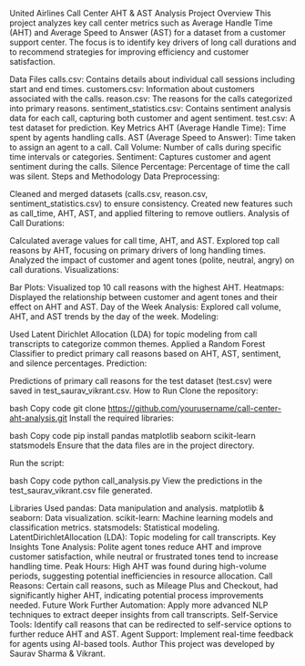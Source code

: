 United Airlines Call Center AHT & AST Analysis
Project Overview
This project analyzes key call center metrics such as Average Handle Time (AHT) and Average Speed to Answer (AST) for a dataset from a customer support center. The focus is to identify key drivers of long call durations and to recommend strategies for improving efficiency and customer satisfaction.

Data Files
calls.csv: Contains details about individual call sessions including start and end times.
customers.csv: Information about customers associated with the calls.
reason.csv: The reasons for the calls categorized into primary reasons.
sentiment_statistics.csv: Contains sentiment analysis data for each call, capturing both customer and agent sentiment.
test.csv: A test dataset for prediction.
Key Metrics
AHT (Average Handle Time): Time spent by agents handling calls.
AST (Average Speed to Answer): Time taken to assign an agent to a call.
Call Volume: Number of calls during specific time intervals or categories.
Sentiment: Captures customer and agent sentiment during the calls.
Silence Percentage: Percentage of time the call was silent.
Steps and Methodology
Data Preprocessing:

Cleaned and merged datasets (calls.csv, reason.csv, sentiment_statistics.csv) to ensure consistency.
Created new features such as call_time, AHT, AST, and applied filtering to remove outliers.
Analysis of Call Durations:

Calculated average values for call time, AHT, and AST.
Explored top call reasons by AHT, focusing on primary drivers of long handling times.
Analyzed the impact of customer and agent tones (polite, neutral, angry) on call durations.
Visualizations:

Bar Plots: Visualized top 10 call reasons with the highest AHT.
Heatmaps: Displayed the relationship between customer and agent tones and their effect on AHT and AST.
Day of the Week Analysis: Explored call volume, AHT, and AST trends by the day of the week.
Modeling:

Used Latent Dirichlet Allocation (LDA) for topic modeling from call transcripts to categorize common themes.
Applied a Random Forest Classifier to predict primary call reasons based on AHT, AST, sentiment, and silence percentages.
Prediction:

Predictions of primary call reasons for the test dataset (test.csv) were saved in test_saurav_vikrant.csv.
How to Run
Clone the repository:

bash
Copy code
git clone https://github.com/yourusername/call-center-aht-analysis.git
Install the required libraries:

bash
Copy code
pip install pandas matplotlib seaborn scikit-learn statsmodels
Ensure that the data files are in the project directory.

Run the script:

bash
Copy code
python call_analysis.py
View the predictions in the test_saurav_vikrant.csv file generated.

Libraries Used
pandas: Data manipulation and analysis.
matplotlib & seaborn: Data visualization.
scikit-learn: Machine learning models and classification metrics.
statsmodels: Statistical modeling.
LatentDirichletAllocation (LDA): Topic modeling for call transcripts.
Key Insights
Tone Analysis: Polite agent tones reduce AHT and improve customer satisfaction, while neutral or frustrated tones tend to increase handling time.
Peak Hours: High AHT was found during high-volume periods, suggesting potential inefficiencies in resource allocation.
Call Reasons: Certain call reasons, such as Mileage Plus and Checkout, had significantly higher AHT, indicating potential process improvements needed.
Future Work
Further Automation: Apply more advanced NLP techniques to extract deeper insights from call transcripts.
Self-Service Tools: Identify call reasons that can be redirected to self-service options to further reduce AHT and AST.
Agent Support: Implement real-time feedback for agents using AI-based tools.
Author
This project was developed by Saurav Sharma & Vikrant.
